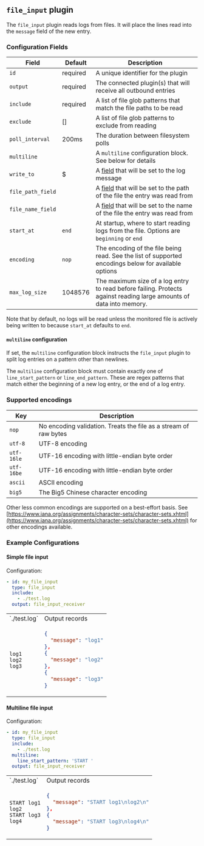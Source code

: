 ## `file_input` plugin

The `file_input` plugin reads logs from files. It will place the lines read into the `message` field of the new entry.

### Configuration Fields

| Field             | Default  | Description                                                                                                         |
| ---               | ---      | ---                                                                                                                 |
| `id`              | required | A unique identifier for the plugin                                                                                  |
| `output`          | required | The connected plugin(s) that will receive all outbound entries                                                      |
| `include`         | required | A list of file glob patterns that match the file paths to be read                                                   |
| `exclude`         | []       | A list of file glob patterns to exclude from reading                                                                |
| `poll_interval`   | 200ms    | The duration between filesystem polls                                                                               |
| `multiline`       |          | A `multiline` configuration block. See below for details                                                            |
| `write_to`        | $        | A [field](/docs/types/field.md) that will be set to the log message                                                 |
| `file_path_field` |          | A [field](/docs/types/field.md) that will be set to the path of the file the entry was read from                    |
| `file_name_field` |          | A [field](/docs/types/field.md) that will be set to the name of the file the entry was read from                    |
| `start_at`        | `end`    | At startup, where to start reading logs from the file. Options are `beginning` or `end`                             |
| `encoding`        | `nop`    | The encoding of the file being read. See the list of supported encodings below for available options                |
| `max_log_size`    | 1048576  | The maximum size of a log entry to read before failing. Protects against reading large amounts of data into memory. |

Note that by default, no logs will be read unless the monitored file is actively being written to because `start_at` defaults to `end`.

#### `multiline` configuration

If set, the `multiline` configuration block instructs the `file_input` plugin to split log entries on a pattern other than newlines.

The `multiline` configuration block must contain exactly one of `line_start_pattern` or `line_end_pattern`. These are regex patterns that
match either the beginning of a new log entry, or the end of a log entry.

### Supported encodings

| Key        | Description
| ---        | ---                                                              |
| `nop`      | No encoding validation. Treats the file as a stream of raw bytes |
| `utf-8`    | UTF-8 encoding                                                   |
| `utf-16le` | UTF-16 encoding with little-endian byte order                    |
| `utf-16be` | UTF-16 encoding with little-endian byte order                    |
| `ascii`    | ASCII encoding                                                   |
| `big5`     | The Big5 Chinese character encoding                              |

Other less common encodings are supported on a best-effort basis. See [https://www.iana.org/assignments/character-sets/character-sets.xhtml](https://www.iana.org/assignments/character-sets/character-sets.xhtml) for other encodings available.


### Example Configurations

#### Simple file input

Configuration:
```yaml
- id: my_file_input
  type: file_input
  include:
    - ./test.log
  output: file_input_receiver
```

<table>
<tr><td> `./test.log` </td> <td> Output records </td></tr>
<tr>
<td>

```
log1
log2
log3
```

</td>
<td>

```json
{
  "message": "log1"
},
{
  "message": "log2"
},
{
  "message": "log3"
}
```

</td>
</tr>
</table>

#### Multiline file input

Configuration:
```yaml
- id: my_file_input
  type: file_input
  include:
    - ./test.log
  multiline:
    line_start_pattern: 'START '
  output: file_input_receiver
```

<table>
<tr><td> `./test.log` </td> <td> Output records </td></tr>
<tr>
<td>

```
START log1
log2
START log3
log4
```

</td>
<td>

```json
{
  "message": "START log1\nlog2\n"
},
{
  "message": "START log3\nlog4\n"
}
```

</td>
</tr>
</table>
